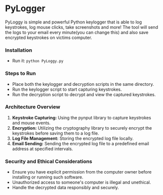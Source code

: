 # PyLogger

PyLoggy is simple and powerful Python keylogger that is able to log keystrokes, log mouse clicks, take screenshots and more! The tool will send the logs to your email every minute(you can change this) and also save encrypted keystrokes on victims computer.

### Installation

- Run it: `python PyLoggy.py`

### Steps to Run

- Place both the keylogger and decryption scripts in the same directory.
- Run the keylogger script to start capturing keystrokes.
- Run the decryption script to decrypt and view the captured keystrokes.

### Architecture Overview

1. **Keystroke Capturing:** Using the pynput library to capture keystrokes and mouse events.
2. **Encryption:** Utilizing the cryptography library to securely encrypt the keystrokes before saving them to a log file.
3. **Log File Management:** Storing the encrypted log file locally.
4. **Email Sending:** Sending the encrypted log file to a predefined email address at specified intervals.

### Security and Ethical Considerations

- Ensure you have explicit permission from the computer owner before installing or running such software.
- Unauthorized access to someone's computer is illegal and unethical.
- Handle the decrypted data responsibly and securely.
